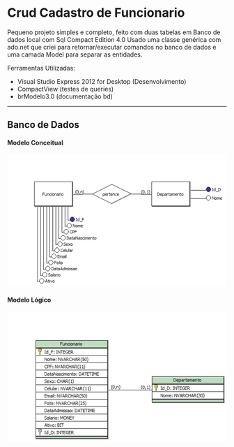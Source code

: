 Crud Cadastro de Funcionario
============================

Pequeno projeto simples e completo, feito com duas tabelas em Banco de dados local com Sql Compact Edition 4.0
Usado uma classe genérica com ado.net que criei para retornar/executar comandos no banco de dados e uma camada Model para separar as entidades.
 
Ferramentas Utilizadas:
* Visual Studio Express 2012 for Desktop (Desenvolvimento)
* CompactView (testes de queries)
* brModelo3.0 (documentação bd)
--------------------------------
## Banco de Dados

#### Modelo Conceitual 
![](/Documentação%20Banco/bancoModeloConceitual.jpg)

#### Modelo Lógico 
![](/Documentação%20Banco/bancoModeloLogico.jpg)
